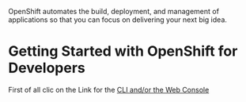 OpenShift automates the build, deployment, and management of applications so that you can focus on delivering your next big idea.

# Getting Started with OpenShift for Developers

First of all clic on the Link for the [CLI and/or the Web Console](https://learn.openshift.com/introduction/getting-started)
